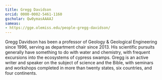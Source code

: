 ```yaml
---
title: Gregg Davidson
orcid: 0000-0002-5461-1160
gscholar: Qw0ymasAAAAJ
sameas: 
- https://gge.olemiss.edu/people-gregg-davidson/
---
```

Gregg Davidson has been a professor of Geology & Geological Engineering since 1996, serving as department chair since 2013. His scientific pursuits generally have something to do with water and chemistry, with frequent excursions into the ecosystems of cypress swamps. Gregg is an active writer and speaker on the subject of science and the Bible, with seminars and workshops completed in more than twenty states, six countries, and four continents.
